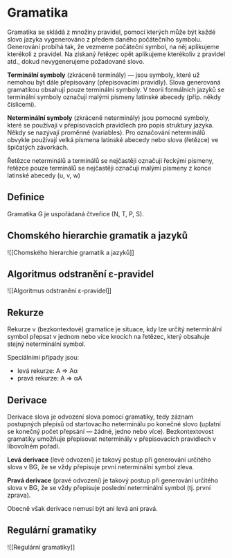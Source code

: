 # Gramatika
Gramatika se skládá z množiny pravidel, pomocí kterých může být každé slovo jazyka vygenerováno z předem daného počátečního symbolu. Generování probíhá tak, že vezmeme počáteční symbol, na něj aplikujeme kterékoli z pravidel. Na získaný řetězec opět aplikujeme kterékoliv z pravidel atd., dokud nevygenerujeme požadované slovo.

**Terminální symboly** (zkráceně terminály) — jsou symboly, které už nemohou být dále přepisovány (přepisovacími pravidly). Slova generovaná gramatikou obsahují pouze terminální symboly. V teorii formálních jazyků se terminální symboly označují malými písmeny latinské abecedy (příp. někdy číslicemi).

**Neterminální symboly** (zkráceně neterminály) jsou pomocné symboly, které se používají v přepisovacích pravidlech pro popis struktury jazyka. 
Někdy se nazývají proměnné (variables). Pro označování neterminálů obvykle používají velká písmena latinské abecedy nebo slova (řetězce) ve špičatých závorkách.

Řetězce neterminálů a terminálů se nejčastěji označují řeckými písmeny, řetězce pouze terminálů se nejčastěji označují malými písmeny z konce latinské abecedy (u, v, w)

## Definice
Gramatika G je uspořádaná čtveřice (N, T, P, S).

## Chomského hierarchie gramatik a jazyků

![[Chomského hierarchie gramatik a jazyků]]
## Algoritmus odstranění ε-pravidel
![[Algoritmus odstranění ε-pravidel]]

## Rekurze
Rekurze v (bezkontextové) gramatice je situace, kdy lze určitý neterminální symbol přepsat v jednom nebo více krocích na řetězec, který obsahuje stejný neterminální symbol. 

Speciálními případy jsou:
- levá rekurze: A ⇒ Aα
- pravá rekurze: A ⇒ αA

## Derivace
Derivace slova je odvození slova pomocí gramatiky, tedy záznam postupných přepisů od startovacího neterminálu po konečné slovo (uplatní se konečný počet přepsání — žádné, jedno nebo více). Bezkontextovost gramatiky umožňuje přepisovat neterminály v přepisovacích pravidlech v libovolném pořadí.

**Levá derivace** (levé odvození) je takový postup při generování určitého slova v BG, že se vždy přepisuje první neterminální symbol zleva.

**Pravá derivace** (pravé odvození) je takový postup při generování určitého slova v BG, že se vždy přepisuje poslední neterminální symbol (tj. první zprava).

Obecně však derivace nemusí být ani levá ani pravá.

## Regulární gramatiky
![[Regulární gramatiky]]